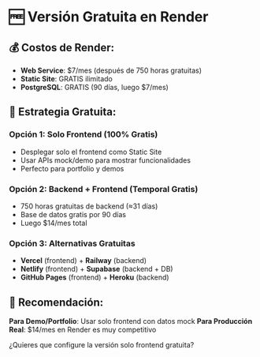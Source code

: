 # 🆓 Versión Gratuita en Render

## 💰 **Costos de Render:**
- **Web Service**: $7/mes (después de 750 horas gratuitas)
- **Static Site**: GRATIS ilimitado
- **PostgreSQL**: GRATIS (90 días, luego $7/mes)

## 🎯 **Estrategia Gratuita:**

### **Opción 1: Solo Frontend (100% Gratis)**
- Desplegar solo el frontend como Static Site
- Usar APIs mock/demo para mostrar funcionalidades
- Perfecto para portfolio y demos

### **Opción 2: Backend + Frontend (Temporal Gratis)**
- 750 horas gratuitas de backend (≈31 días)
- Base de datos gratis por 90 días
- Luego $14/mes total

### **Opción 3: Alternativas Gratuitas**
- **Vercel** (frontend) + **Railway** (backend)
- **Netlify** (frontend) + **Supabase** (backend + DB)
- **GitHub Pages** (frontend) + **Heroku** (backend)

## 🚀 **Recomendación:**

**Para Demo/Portfolio**: Usar solo frontend con datos mock
**Para Producción Real**: $14/mes en Render es muy competitivo

¿Quieres que configure la versión solo frontend gratuita?